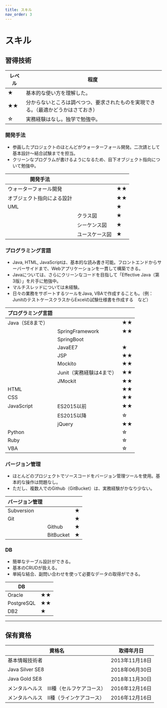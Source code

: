 ```yaml
---
title: スキル
nav_order: 3
---
```

# スキル

## 習得技術

| レベル | 程度                                                         |
| ------ | ------------------------------------------------------------ |
| ★      | 基本的な使い方を理解した。                                   |
| ★★     | 分からないところは調べつつ、要求されたものを実現できる。（最適かどうかはさておき） |
| ☆      | 実務経験はなし。独学で勉強中。                               |

### 開発手法

- 参画したプロジェクトのほとんどがウォーターフォール開発。二次請として基本設計〜結合試験までを担当。
- クリーンなプログラムが書けるようになるため、目下オブジェクト指向について勉強中。

| 開発手法                   |                |      |
| -------------------------- | -------------- | ---- |
| ウォーターフォール開発     |                | ★★   |
| オブジェクト指向による設計 |                | ★★   |
| UML                        |                | ★    |
|                            | クラス図       | ★    |
|                            | シーケンス図   | ★    |
|                            | ユースケース図 | ★    |

### プログラミング言語

- Java, HTML, JavaScriptは、基本的な読み書き可能。フロントエンドからサーバーサイドまで、Webアプリケーションを一貫して構築できる。
- Javaについては、さらにクリーンなコードを目指して「Effective Java（第3版）」を片手に勉強中。
- マルチスレッドについては未経験。
- 日々の業務をサポートするツールをJava, VBAで作成することも。（例：JunitのテストケースクラスからExcelの試験仕様書を作成する　など）

| プログラミング言語 |                          |      |
| ------------------ | ------------------------ | ---- |
| Java（SE8まで）    |                          | ★★   |
|                    | SpringFramework          | ★★   |
|                    | SpringBoot               |      |
|                    | JavaEE7                  | ★    |
|                    | JSP                      | ★★   |
|                    | Mockito                  | ★★   |
|                    | Junit（実務経験は4まで） | ★★   |
|                    | JMockit                  | ★★   |
| HTML               |                          | ★★   |
| CSS                |                          | ★★   |
| JavaScript         | ES2015以前               | ★★   |
|                    | ES2015以降               | ☆    |
|                    | jQuery                   | ★★   |
| Python             |                          | ☆    |
| Ruby               |                          | ☆    |
| VBA                |                          | ☆    |

### バージョン管理

- ほとんどのプロジェクトでソースコードをバージョン管理ツールを使用。基本的な操作は問題なし。
- ただし、複数人でのGithub（GitBucket）は、実務経験がかなり少ない。

| バージョン管理 |           |      |
| -------------- | --------- | ---- |
| Subversion     |           | ★    |
| Git            |           | ★    |
|                | Github    | ★    |
|                | BitBucket | ★    |

### DB

- 簡単なテーブル設計ができる。
- 基本のCRUDが扱える。
- 単純な結合、副問い合わせを使って必要なデータの取得ができる。

| DB         |      |
| ---------- | ---- |
| Oracle     | ★★   |
| PostgreSQL | ★★   |
| DB2        | ★    |

---

## 保有資格

| 資格名                                  | 取得年月日     |
| --------------------------------------- | -------------- |
| 基本情報技術者                          | 2013年11月18日 |
| Java Silver SE8                         | 2018年06月30日 |
| Java Gold SE8                           | 2018年11月30日 |
| メンタルヘルス　Ⅲ種（セルフケアコース） | 2016年12月16日 |
| メンタルヘルス　Ⅱ種（ラインケアコース） | 2016年12月16日 |
